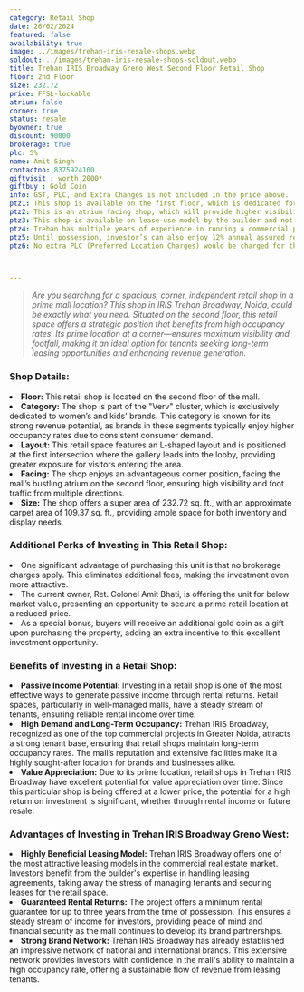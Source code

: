 ```yaml
---
category: Retail Shop
date: 26/02/2024
featured: false
availability: true
image: ../images/trehan-iris-resale-shops.webp
soldout: ../images/trehan-iris-resale-shops-soldout.webp
title: Trehan IRIS Broadway Greno West Second Floor Retail Shop
floor: 2nd Floor
size: 232.72
price: FFSL-lockable
atrium: false
corner: true
status: resale
byowner: true
discount: 90000
brokerage: true
plc: 5%
name: Amit Singh
contactno: 8375924100
giftvisit : worth 2000*
giftbuy : Gold Coin
info: GST, PLC, and Extra Changes is not included in the price above.
ptz1: This shop is available on the first floor, which is dedicated for Mens and Sports retail shops only.
ptz2: This is an atrium facing shop, which will provide higher visibility and footfall. Therefore, a rental yield for this shops can be expected.
ptz3: This shop is available on lease-use model by the builder and not for personal use.
ptz4: Trehan has multiple years of experience in running a commercial project on lease model, so the investors can be assured for rental yield from their shop for a long period of time.
ptz5: Until possession, investor’s can also enjoy 12% annual assured return by the builder.
ptz6: No extra PLC (Preferred Location Charges) would be charged for this shop even though the shop is atrium facing and right beside the escalators.



---
```

> _Are you searching for a spacious, corner, independent retail shop in a prime mall location? This shop in IRIS Trehan Broadway, Noida, could be exactly what you need. Situated on the second floor, this retail space offers a strategic position that benefits from high occupancy rates. Its prime location at a corner—ensures maximum visibility and footfall, making it an ideal option for tenants seeking long-term leasing opportunities and enhancing revenue generation._

### Shop Details:
<li><b> Floor:</b> This retail shop is located on the second floor of the mall.
<li><b> Category:</b> The shop is part of the "Verv" cluster, which is exclusively dedicated to women’s and kids' brands. This category is known for its strong revenue potential, as brands in these segments typically enjoy higher occupancy rates due to consistent consumer demand.
<li><b> Layout:</b> This retail space features an L-shaped layout and is positioned at the first intersection where the gallery leads into the lobby, providing greater exposure for visitors entering the area.
<li><b> Facing:</b> The shop enjoys an advantageous corner position, facing the mall’s bustling atrium on the second floor, ensuring high visibility and foot traffic from multiple directions.
<li><b> Size:</b> The shop offers a super area of 232.72 sq. ft., with an approximate carpet area of 109.37 sq. ft., providing ample space for both inventory and display needs.

### Additional Perks of Investing in This Retail Shop:
<li>One significant advantage of purchasing this unit is that no brokerage charges apply. This eliminates additional fees, making the investment even more attractive.
<li>The current owner, Ret. Colonel Amit Bhati, is offering the unit for below market value, presenting an opportunity to secure a prime retail location at a reduced price.
<li>As a special bonus, buyers will receive an additional gold coin as a gift upon purchasing the property, adding an extra incentive to this excellent investment opportunity.

### Benefits of Investing in a Retail Shop:
<li><b> Passive Income Potential:</b> Investing in a retail shop is one of the most effective ways to generate passive income through rental returns. Retail spaces, particularly in well-managed malls, have a steady stream of tenants, ensuring reliable rental income over time.
<li><b> High Demand and Long-Term Occupancy:</b> Trehan IRIS Broadway, recognized as one of the top commercial projects in Greater Noida, attracts a strong tenant base, ensuring that retail shops maintain long-term occupancy rates. The mall’s reputation and extensive facilities make it a highly sought-after location for brands and businesses alike.
<li><b> Value Appreciation:</b> Due to its prime location, retail shops in Trehan IRIS Broadway have excellent potential for value appreciation over time. Since this particular shop is being offered at a lower price, the potential for a high return on investment is significant, whether through rental income or future resale.

### Advantages of Investing in Trehan IRIS Broadway Greno West:
<li><b> Highly Beneficial Leasing Model:</b> Trehan IRIS Broadway offers one of the most attractive leasing models in the commercial real estate market. Investors benefit from the builder's expertise in handling leasing agreements, taking away the stress of managing tenants and securing leases for the retail space.
<li><b> Guaranteed Rental Returns:</b> The project offers a minimum rental guarantee for up to three years from the time of possession. This ensures a steady stream of income for investors, providing peace of mind and financial security as the mall continues to develop its brand partnerships.
<li><b> Strong Brand Network:</b> Trehan IRIS Broadway has already established an impressive network of national and international brands. This extensive network provides investors with confidence in the mall's ability to maintain a high occupancy rate, offering a sustainable flow of revenue from leasing tenants.
